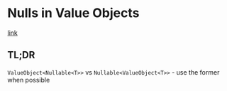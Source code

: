 # Nulls in Value Objects

[link](https://enterprisecraftsmanship.com/posts/nulls-in-value-objects/)

## TL;DR

`ValueObject<Nullable<T>>` vs `Nullable<ValueObject<T>>` - use the former when possible
